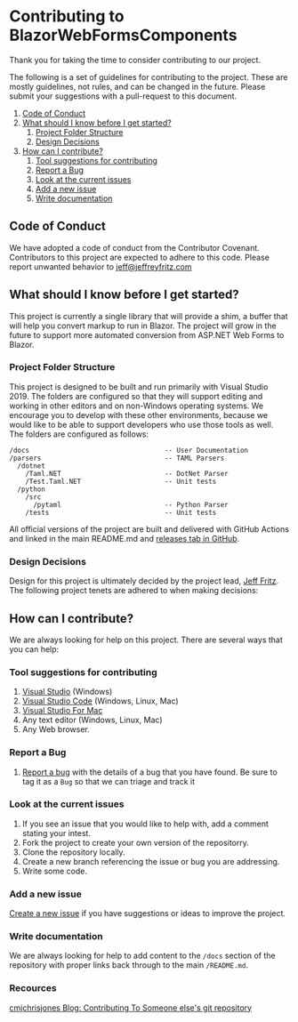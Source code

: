 # Contributing to BlazorWebFormsComponents

Thank you for taking the time to consider contributing to our project.

The following is a set of guidelines for contributing to the project.  These are mostly guidelines, not rules, and can be changed in the future.  Please submit your suggestions with a pull-request to this document.

1. [Code of Conduct](#code-of-conduct)
1. [What should I know before I get started?](#what-should-i-know-before-i-get-started?)
    1. [Project Folder Structure](#project-folder-structure)
    1. [Design Decisions](#design-decisions)
1. [How can I contribute?](#how-can-i-contribute?)
    1. [Tool suggestions for contributing](#tool-suggestions-for-contributing)
    1. [Report a Bug](#report-a-bug)
    3. [Look at the current issues](#Look-at-the-current-issues)
    4. [Add a new issue](#add-a-new-issue)
    1. [Write documentation](#write-documentation)


## Code of Conduct

We have adopted a code of conduct from the Contributor Covenant.  Contributors to this project are expected to adhere to this code.  Please report unwanted behavior to [jeff@jeffreyfritz.com](mailto:jeff@jeffreyfritz.com)

## What should I know before I get started?

This project is currently a single library that will provide a shim, a buffer that will help you convert markup to run in Blazor. The project will grow in the future to support more automated conversion from ASP<span></span>.NET Web Forms to Blazor.

### Project Folder Structure

This project is designed to be built and run primarily with Visual Studio 2019. The folders are configured so that they will support editing and working in other editors and on non-Windows operating systems.  We encourage you to develop with these other environments, because we would like to be able to support developers who use those tools as well.  The folders are configured as follows:

```
/docs                                  -- User Documentation
/parsers                               -- TAML Parsers
  /dotnet
    /Taml.NET                          -- DotNet Parser
    /Test.Taml.NET                     -- Unit tests
  /python
    /src
      /pytaml                          -- Python Parser
    /tests                             -- Unit tests

```

All official versions of the project are built and delivered with GitHub Actions and linked in the main README.md and [releases tab in GitHub](https://github.com/FritzAndFriends/BlazorWebFormsComponents/releases).

### Design Decisions

Design for this project is ultimately decided by the project lead, [Jeff Fritz](https://github.com/csharpfritz).  The following project tenets are adhered to when making decisions:

## How can I contribute?

We are always looking for help on this project.  There are several ways that you can help:

### Tool suggestions for contributing

1. [Visual Studio](https://visualstudio.microsoft.com/) (Windows)
2. [Visual Studio Code](https://visualstudio.microsoft.com/) (Windows, Linux, Mac)
3. [Visual Studio For Mac](https://visualstudio.microsoft.com/)
4. Any text editor (Windows, Linux, Mac)
5. Any Web browser.

### Report a Bug

1. [Report a bug](https://github.com/csharpfritz/TAML/issues) with the details of a bug that you have found.  Be sure to tag it as a `Bug` so that we can triage and track it

### Look at the current issues

1. If you see an issue that you would like to help with, add a comment stating your intest.
2. Fork the project to create your own version of the repositorry.
3. Clone the repository locally.
4. Create a new branch referencing the issue or bug you are addressing.
5. Write some code.

### Add a new issue

[Create a new issue](https://github.com/csharpfritz/TAML/issues) if you have suggestions or ideas to improve the project.

### Write documentation

We are always looking for help to add content to the `/docs` section of the repository with proper links back through to the main `/README.md`.

### Recources

[cmjchrisjones Blog: Contributing To Someone else's git repository](https://cmjchrisjones.dev/posts/contributing-to-someone-elses-git-repository/)
